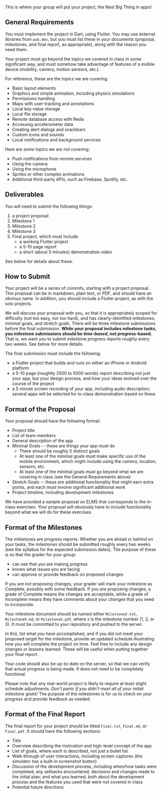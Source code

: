 This is where your group will put your project, the Next Big Thing
in apps!

## General Requirements

You must implement the project in Dart, using Flutter.  You may use
external libraries from `pub.dev`, but you must list these in your
documents (proposal, milestones, and final report, as appropriate),
along with the reason you need them.

Your project must go beyond the topics we covered in class in some
significant way, and must somehow take advantage of features of a
mobile device (mobility, camera, motion sensors, etc.).

For reference, these are the topics we are covering:

 * Basic layout elements
 * Graphics and simple animation, including physics simulations
 * Permissions handling
 * Maps with user-tracking and annotations
 * Local key-value storage
 * Local file storage
 * Remote database access with Redis
 * Accessing accelerometer data
 * Creating alert dialogs and snackbars
 * Custom icons and sounds
 * Local notifications and background services

Here are _some_ topics we are not covering:

 * Push notifications from remote services
 * Using the camera
 * Using the microphone
 * Sprites or other complex animations
 * Additional third-party APIs, such as Firebase, Spotify, etc.

## Deliverables

You will need to submit the following things:

 1. a project proposal
 2. Milestone 1
 3. Milestone 2
 4. Milestone 3
 5. Final project, which must include
    * a working Flutter project
    * a 5-10 page report
    * a short (about 5 minutes) demonstration video

See below for details about these.

## How to Submit

Your project will be a series of commits, starting with a project proposal.
This proposal can be in markdown, plain text, or PDF, and should have an
obvious name. In addition, you should include a Flutter project, as with the
solo projects.

We will discuss your proposal with you, so that it is appropriately
scoped for difficulty (not too easy, nor too hard), and has
clearly-identified milestones, minimal goals, and stretch goals. There
will be three milestone submissions before the final
submission. **While your proposal includes milestone tasks, you
milestone submissions should be *time-based*, not progress-based.** That
is, we want you to submit milestone progress reports roughly every two
weeks. See below for more details.

The final submission must include the following:

 * a Flutter project that builds and runs on either an iPhone or
   Android platform
 * a 5-10 page (roughtly 2500 to 5000 words) report describing not just your
   app, but your design process, and how your ideas evolved over the course
   of the project
 * a 5 minute screen recording of your app, including audio description; several
   apps will be selected for in-class demonstration based on these

## Format of the Proposal

Your proposal should have the following format:

 * Project title
 * List of team members
 * General description of the app
 * Minimal Goals -- these are things your app *must* do
    * There should be roughly 5 distinct goals
    * At least one of the minimal goals must make specific use of the
      mobile environment, which might include using the camera, location,
      sensors, etc.
    * At least one of the minimal goals must go beyond what we are covering
      in class (see the General Requirements above)
 * Stretch Goals -- these are additional functionality that might earn
   extra points, and each must involve significant additional work
 * Project timeline, including development milestones

We have provided a sample proposal on ELMS that corresponds to the in-class
exercises. Your proposal will obviously have to include functionality beyond
what we will do for these exercises.

## Format of the Milestones

The milestones are progress reports. Whether you are ahead or behind on
your tasks, the milestones should be submitted roughly every two weeks
(see the syllabus for the expected submission dates). The purpose of these
is so that the grader for your group:

 * can see that you are making progress
 * knows what issues you are facing
 * can approve or provide feedback on proposed changes

If you are not proposing changes, your grader will mark your milestone
as Complete, possibly with some feedback. If you _are_ proposing
changes, a grade of Complete means the changes are acceptable, while a
grade of Incomplete means they have comments about your changes that
you need to incorporate.

Your milestone document should be named either `MilestoneX.txt`,
`MilestoneX.md`, or `MilestoneX.pdf`, where `X` is the milestone number
(1, 2, or 3). It must be committed to your repository and pushed to the
server.

In this, list what you have accomplished, and if you did not meet your
proposed target for the milestone, provide an updated schedule
illustrating how you will complete the project on time. Feel free to
include any design changes or lessons learned. These will be useful
when putting together your final report.

Your code should also be up-to-date on the server, so that we can
verify that actual progress is being made. It does not need to be
completely functional.

Please note that any real-world project is likely to require at least
slight schedule adjustments. *Don't panic if you didn't meet all of your
initial milestone goals!* The purpose of the milestones is for us to
check on your progress and provide feedback as needed.

## Format of the Final Report

The final report for your project should be titled `Final.txt`, `Final.md`,
or `Final.pdf`. It should have the following sections:

 * Title
 * Overview describing the motivation and high-level concept of the app
 * List of goals, where each is described, not just a bullet list
 * Walk-through of user interactions, including screen captures (the
   simulator has a built-in screenshot button)
 * Discussion of the development process, including when/how tasks were
   completed; any setbacks encountered; decisions and changes made to
   the initial plan; and what you learned, both about the development
   process and the features you used that were not covered in class
 * Potential future directions

